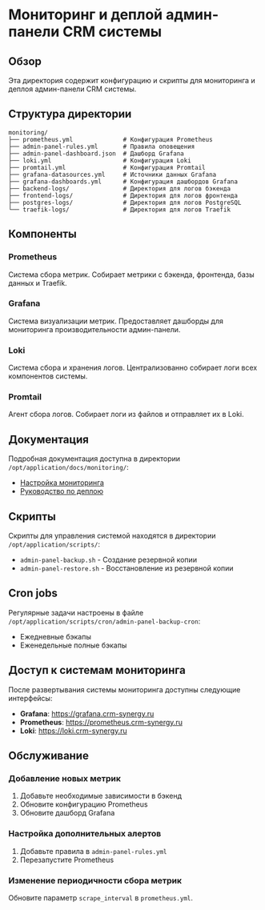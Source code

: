 # Мониторинг и деплой админ-панели CRM системы

## Обзор

Эта директория содержит конфигурацию и скрипты для мониторинга и деплоя админ-панели CRM системы.

## Структура директории

```
monitoring/
├── prometheus.yml              # Конфигурация Prometheus
├── admin-panel-rules.yml       # Правила оповещения
├── admin-panel-dashboard.json  # Дашборд Grafana
├── loki.yml                    # Конфигурация Loki
├── promtail.yml                # Конфигурация Promtail
├── grafana-datasources.yml     # Источники данных Grafana
├── grafana-dashboards.yml      # Конфигурация дашбордов Grafana
├── backend-logs/               # Директория для логов бэкенда
├── frontend-logs/              # Директория для логов фронтенда
├── postgres-logs/              # Директория для логов PostgreSQL
└── traefik-logs/               # Директория для логов Traefik
```

## Компоненты

### Prometheus
Система сбора метрик. Собирает метрики с бэкенда, фронтенда, базы данных и Traefik.

### Grafana
Система визуализации метрик. Предоставляет дашборды для мониторинга производительности админ-панели.

### Loki
Система сбора и хранения логов. Централизованно собирает логи всех компонентов системы.

### Promtail
Агент сбора логов. Собирает логи из файлов и отправляет их в Loki.

## Документация

Подробная документация доступна в директории `/opt/application/docs/monitoring/`:

- [Настройка мониторинга](../docs/monitoring/monitoring-setup.md)
- [Руководство по деплою](../docs/monitoring/deployment-guide.md)

## Скрипты

Скрипты для управления системой находятся в директории `/opt/application/scripts/`:

- `admin-panel-backup.sh` - Создание резервной копии
- `admin-panel-restore.sh` - Восстановление из резервной копии

## Cron jobs

Регулярные задачи настроены в файле `/opt/application/scripts/cron/admin-panel-backup-cron`:

- Ежедневные бэкапы
- Еженедельные полные бэкапы

## Доступ к системам мониторинга

После развертывания системы мониторинга доступны следующие интерфейсы:

- **Grafana**: https://grafana.crm-synergy.ru
- **Prometheus**: https://prometheus.crm-synergy.ru
- **Loki**: https://loki.crm-synergy.ru

## Обслуживание

### Добавление новых метрик

1. Добавьте необходимые зависимости в бэкенд
2. Обновите конфигурацию Prometheus
3. Обновите дашборд Grafana

### Настройка дополнительных алертов

1. Добавьте правила в `admin-panel-rules.yml`
2. Перезапустите Prometheus

### Изменение периодичности сбора метрик

Обновите параметр `scrape_interval` в `prometheus.yml`.